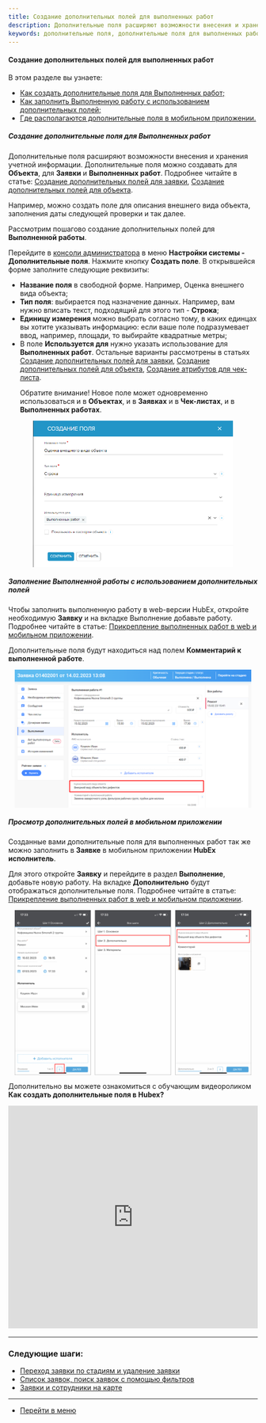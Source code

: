 ```yaml
---
title: Создание дополнительных полей для выполненных работ
description: Дополнительные поля расширяют возможности внесения и хранения учетной информации. Например, можно создать поле для описания внешнего вида объекта, заполнения даты следующей проверки и так далее. Создать дополнительные поля для Объекта можно в консоли администратора в меню Настройки системы - Дополнительные поля.
keywords: дополнительные поля, дополнительные поля для выполненных работ, hubex, хабекс, хубекс, хабикс
---
```


#### Создание дополнительных полей для выполненных работ
В этом разделе вы узнаете:
<html>
<meta charset="utf-8">
<ul>
    <li><a href="#createaddfield">Как создать дополнительные поля для Выполненных работ;</a></li>
    <li><a href="#works">Как заполнить Выполненную работу с использованием дополнительных полей;</a></li>
    <li><a href="#checkmob">Где располагаются дополнительные поля в мобильном приложении.</a></li>
</ul>
</html>
<body>


<h5 id="createaddfield">Создание дополнительные поля для Выполненных работ</h5>

<p>Дополнительные поля расширяют возможности внесения и хранения учетной информации. Дополнительные поля можно создавать
    для <strong>Объекта</strong>, для <strong>Заявки</strong> и <strong>Выполненных работ</strong>. Подробнее читайте в
    статье: <a
            href="https://wiki.hubex.ru/docs/FAQ/RU/user/AdditionalFields.html">Создание дополнительных полей для
        заявки</a>, <a
            href="https://wiki.hubex.ru/docs/FAQ/RU/user/AdditionalFieldsObject.html">Создание дополнительных полей для
        объекта</a>.</p>
<p>Например, можно создать поле для описания внешнего вида объекта, заполнения даты следующей проверки и так далее.</p>

<p>Рассмотрим пошагово создание дополнительных полей для <strong>Выполненной работы</strong>.</p>

<p>Перейдите в <a href="https://wiki.hubex.ru/docs/FAQ/RU/admin/HowToEnterTheAdmin.html">консоли администратора</a>
    в меню <strong>Настройки системы - Дополнительные поля</strong>. Нажмите кнопку <strong>Создать
        поле</strong>. В открывшейся форме заполните следующие реквизиты:
</p>
<ul>
    <li><strong>Название поля</strong> в свободной форме. Например, Оценка внешнего вида объекта;</li>
    <li><strong>Тип поля</strong>: выбирается под назначение данных. Например, вам нужно вписать текст,
        подходящий для этого тип - <strong>Строка</strong>;
    </li>
    <li><strong>Единицу измерения</strong> можно выбрать согласно тому, в каких единцах вы хотите указывать
        информацию: если ваше поле подразумевает ввод, например, площади, то выбирайте квадратные метры;
    </li>
    <li>В поле <strong>Используется для</strong> нужно указать использование для <strong>Выполненных работ</strong>.
        Остальные варианты
        рассмотрены в статьях <a
                href="https://wiki.hubex.ru/docs/FAQ/RU/user/AdditionalFields.html">Создание
            дополнительных
            полей для заявки</a>, <a
                href="https://wiki.hubex.ru/docs/FAQ/RU/user/AdditionalObject.html">Создание дополнительных полей для
            объекта</a>, <a
                href="https://wiki.hubex.ru/docs/FAQ/RU/admin/TicketAttribute.html">Создание атрибутов для чек-листа</a>.
        <p>Обратите внимание! Новое поле может одновременно использоваться и в <strong>Объектах</strong>, и в
            <strong>Заявках</strong> и в
            <strong>Чек-листах</strong>, и в <strong>Выполненных работах</strong>.</p>
    </li>


</ul>
<p>
<div>
    <img style="margin: 0 auto; display: block; max-width: 80%;"
         src="/attachments/images/FAQ/USER/AdditionalFieldsWorks/ADDField.jpg"/>
</div>
</p>


<h5 id="works">Заполнение Выполненной работы с использованием дополнительных полей</h5>

<p>Чтобы заполнить выполненную работу в web-версии HubEx, откройте необходимую <strong>Заявку</strong> и на вкладке
    Выполнение добавьте работу. Подробнее читайте в статье: <a
            href="https://wiki.hubex.ru/docs/FAQ/RU/user/AttachingFiles.html">Прикрепление выполненных работ в web и
        мобильном приложении</a>.</p>
<p>Дополнительные поля будут находиться над полем <strong>Комментарий к выполненной работе</strong>.</p>
<div>
    <img style="margin: 0 auto; display: block; max-width: 95%;"
         src="/attachments/images/FAQ/USER/AdditionalFieldsWorks/Works.jpg"/>
</div>


<h5 id="checkmob">Просмотр дополнительных полей в мобильном приложении</h5>
<p>Созданные вами дополнительные поля для выполненных работ так же можно заполнить в <strong>Заявке</strong> в мобильном
    приложении <strong>HubEx исполнитель</strong>.</p>
<p>Для этого откройте <strong>Заявку</strong> и перейдите в раздел <strong>Выполнение</strong>, добавьте новую работу. На
    вкладке <strong>Дополнительно</strong> будут отображаться дополнительные поля. Подробнее читайте в статье: <a
            href="https://wiki.hubex.ru/docs/FAQ/RU/user/AttachingFiles.html">Прикрепление выполненных работ в web и
        мобильном приложении</a>.</p>

<div>
    <img style="margin: 0 auto; display: block; max-width: 95%;"
         src="/attachments/images/FAQ/USER/AdditionalFieldsWorks/Mob.jpg"/>
</div>


<p>Дополнительно вы можете ознакомиться с обучающим видеороликом <strong>Как создать дополнительные поля в
    Hubex?</strong></p>

<iframe src="https://www.youtube.com/embed/1hRsaFz_sEQ" width="100%" height="450px" frameborder="0"
        allowfullscreen="allowfullscreen"></iframe>

</body>


___
### Следующие шаги:
- [Переход заявки по стадиям и удаление заявки](./ChangingStatus.md)
- [Список заявок, поиск заявок с помощью фильтров](./Filters.md)
- [Заявки и сотрудники на карте](./TicketsOnMap.md)


___
- [Перейти в меню](http://wiki.hubex.ru)


